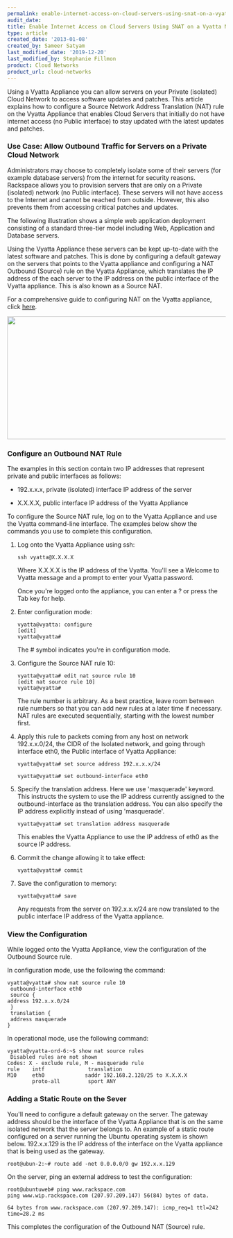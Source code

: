 ```yaml
---
permalink: enable-internet-access-on-cloud-servers-using-snat-on-a-vyatta-network-appliance/
audit_date:
title: Enable Internet Access on Cloud Servers Using SNAT on a Vyatta Network Appliance
type: article
created_date: '2013-01-08'
created_by: Sameer Satyam
last_modified_date: '2019-12-20'
last_modified_by: Stephanie Fillmon
product: Cloud Networks
product_url: cloud-networks
---
```


Using a Vyatta Appliance you can allow servers on your Private
(isolated) Cloud Network to access software updates and patches. This
article explains how to configure a Source Network Address Translation
(NAT) rule on the Vyatta Appliance that enables Cloud Servers that
initially do not have internet access (no Public interface) to stay
updated with the latest updates and patches.

### Use Case: Allow Outbound Traffic for Servers on a Private Cloud Network

Administrators may choose to completely isolate some of their servers
(for example database servers) from the internet for security reasons.
Rackspace allows you to provision servers that are only on a Private
(isolated) network (no Public interface). These servers will not have
access to the Internet and cannot be reached from outside. However, this
also prevents them from accessing critical patches and updates.

The following illustration shows a simple web application deployment
consisting of a standard three-tier model including Web, Application and
Database servers.

Using the Vyatta Appliance these servers can be kept up-to-date with the
latest software and patches. This is done by configuring a default
gateway on the servers that points to the Vyatta appliance and
configuring a NAT Outbound (Source) rule on the Vyatta Appliance, which
translates the IP address of the each server to the IP address on the
public interface of the Vyatta appliance. This is also known as a Source
NAT.

For a comprehensive guide to configuring NAT on the Vyatta appliance,
click [here](https://54712289bdd910def82d-5cc7866f7aae0a382278b5bce7412a4a.ssl.cf1.rackcdn.com/Vyatta-NAT_6.5R1_v01.pdf).

<img src="{% asset_path cloud-networks/enable-internet-access-on-cloud-servers-using-snat-on-a-vyatta-network-appliance/FirewallFrontendingWebApp.png %}" width="563" height="283" />

### Configure an Outbound NAT Rule

The examples in this section contain two IP addresses that represent
private and public interfaces as follows:

-   192.x.x.x, private (isolated) interface IP address of the server

-   X.X.X.X, public interface IP address of the Vyatta Appliance

To configure the Source NAT rule, log on to the Vyatta Appliance and use
the Vyatta command-line interface. The examples below show the commands
you use to complete this configuration.

1.  Log onto the Vyatta Appliance using ssh:

        ssh vyatta@X.X.X.X

    Where X.X.X.X is the IP address of the Vyatta. You'll see a Welcome
    to Vyatta message and a prompt to enter your Vyatta password.

    Once you're logged onto the appliance, you can enter a ? or press
    the Tab key for help.

2.  Enter configuration mode:

        vyatta@vyatta: configure
        [edit]
        vyatta@vyatta#

    The \# symbol indicates you're in configuration mode.

3.  Configure the Source NAT rule 10:

        vyatta@vyatta# edit nat source rule 10
        [edit nat source rule 10]
        vyatta@vyatta#

    The rule number is arbitrary. As a best practice, leave room between
    rule numbers so that you can add new rules at a later time
    if necessary. NAT rules are executed sequentially, starting with the
    lowest number first.

4.  Apply this rule to packets coming from any host on network
    192.x.x.0/24, the CIDR of the Isolated network, and going through
    interface eth0, the Public interface of Vyatta Appliance:

        vyatta@vyatta# set source address 192.x.x.x/24

        vyatta@vyatta# set outbound-interface eth0

5.  Specify the translation address. Here we use 'masquerade' keyword.
    This instructs the system to use the IP address currently assigned
    to the outbound-interface as the translation address. You can also
    specify the IP address explicitly instead of using 'masquerade'.

        vyatta@vyatta# set translation address masquerade

    This enables the Vyatta Appliance to use the IP address of  eth0 as
    the source IP address.

6.  Commit the change allowing it to take effect:

        vyatta@vyatta# commit

7.  Save the configuration to memory:

        vyatta@vyatta# save

    Any requests from the server on 192.x.x.x/24 are now translated to
    the public interface IP address of the Vyatta appliance.

### View the Configuration

While logged onto the Vyatta Appliance, view the configuration of the
Outbound Source rule.

In configuration mode, use the following the command:

    vyatta@vyatta# show nat source rule 10
     outbound-interface eth0
     source {
    address 192.x.x.0/24
     }
     translation {
     address masquerade
    }

In operational mode, use the following command:

    vyatta@vyatta-ord-6:~$ show nat source rules
     Disabled rules are not shown
    Codes: X - exclude rule, M - masquerade rule
    rule    intf              translation
    M10     eth0             saddr 192.168.2.128/25 to X.X.X.X
            proto-all         sport ANY

### Adding a Static Route on the Sever

You'll need to configure a default gateway on the server. The gateway
address should be the interface of the Vyatta Appliance that is on the
same isolated network that the server belongs to. An example of a static
route configured on a server running the Ubuntu operating system is shown
below. 192.x.x.129 is the IP address of the interface on the Vyatta appliance
that is being used as the gateway.

    root@ubun-2:~# route add -net 0.0.0.0/0 gw 192.x.x.129

On the server, ping an external address to test the configuration:

    root@ubuntuweb# ping www.rackspace.com
    ping www.wip.rackspace.com (207.97.209.147) 56(84) bytes of data.

    64 bytes from www.rackspace.com (207.97.209.147): icmp_req=1 ttl=242 time=28.2 ms

This completes the configuration of the Outbound NAT (Source) rule.
